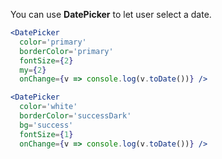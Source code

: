 You can use **DatePicker** to let user select a date.

```jsx
<DatePicker
  color='primary'
  borderColor='primary'
  fontSize={2}
  my={2}
  onChange={v => console.log(v.toDate())} />

<DatePicker
  color='white'
  borderColor='successDark'
  bg='success'
  fontSize={1}
  onChange={v => console.log(v.toDate())} />
```

